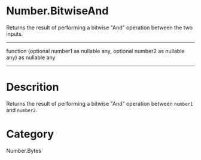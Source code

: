 ﻿# Number.BitwiseAnd
Returns the result of performing a bitwise "And" operation between the two inputs.
***
function (optional number1 as nullable any, optional number2 as nullable any) as nullable any
***
# Descrition 
Returns the result of performing a bitwise "And" operation between <code>number1</code> and <code>number2</code>.
# Category 
Number.Bytes

